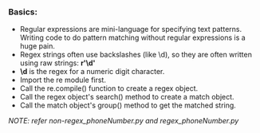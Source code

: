 ### Basics:

- Regular expressions are mini-language for specifying text patterns. Writing code to do pattern matching without regular expressions is a huge pain.
- Regex strings often use backslashes (like \d), so they are often written using raw strings: **r'\d'**
- **\d** is the regex for a numeric digit character.
- Import the re module first.
- Call the re.compile() function to create a regex object.
- Call the regex object's search() method to create a match object.
- Call the match object's group() method to get the matched string.

_NOTE: refer non-regex_phoneNumber.py and regex_phoneNumber.py_
